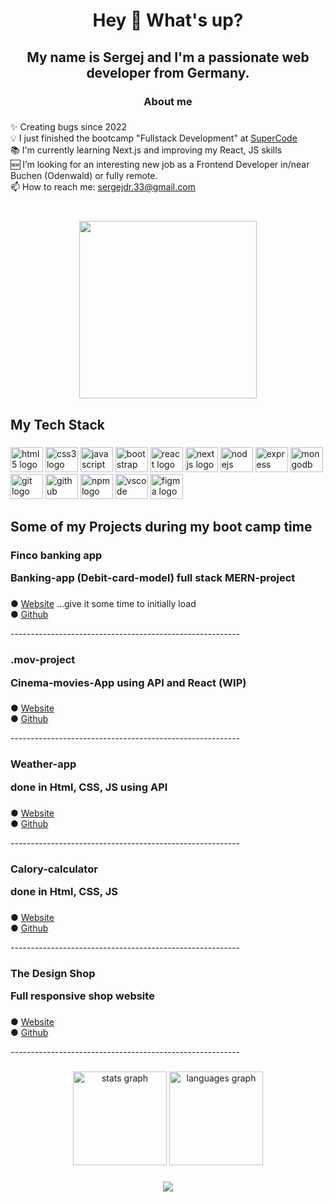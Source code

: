 <h1 align="center">Hey 👋 What's up?</h1>

###

<h2 align="center">My name is Sergej and I'm a passionate web developer from Germany.</h2>

###

<h3 align="center">About me</h3>

###

<p align="left">✨ Creating bugs since 2022<br>💡 I just finished the bootcamp "Fullstack Development" at <a href="https://super-code.de/" target="_blank">SuperCode</a><br>📚 I'm currently learning Next.js and improving my React, JS skills<br>🆕 I’m looking for an interesting new job as a Frontend Developer in/near Buchen (Odenwald) or fully remote. <br>📫 How to reach me:  <a href="mailto:sergejdr.33@gmail.com">sergejdr.33@gmail.com</a></p>


###

<br clear="both">

<div align="center">
  <img height="284" src="https://media2.giphy.com/media/qgQUggAC3Pfv687qPC/giphy.gif"  />
</div>

###

<h2 align="left">My Tech Stack</h2>

###

<div align="left">
  <img src="https://cdn.jsdelivr.net/gh/devicons/devicon/icons/html5/html5-original.svg" height="40" width="52" alt="html5 logo"  />
  <img src="https://cdn.jsdelivr.net/gh/devicons/devicon/icons/css3/css3-original.svg" height="40" width="52" alt="css3 logo"  />
  <img src="https://cdn.jsdelivr.net/gh/devicons/devicon/icons/javascript/javascript-original.svg" height="40" width="52" alt="javascript logo"  />
  <img src="https://cdn.jsdelivr.net/gh/devicons/devicon/icons/bootstrap/bootstrap-original.svg" height="40" width="52" alt="bootstrap logo"  />
  <img src="https://cdn.jsdelivr.net/gh/devicons/devicon/icons/react/react-original.svg" height="40" width="52" alt="react logo"  />
  <img src="https://cdn.jsdelivr.net/gh/devicons/devicon/icons/nextjs/nextjs-original.svg" height="40" width="52" alt="nextjs logo"  />
  <img src="https://cdn.jsdelivr.net/gh/devicons/devicon/icons/nodejs/nodejs-original.svg" height="40" width="52" alt="nodejs logo"  />
  <img src="https://cdn.jsdelivr.net/gh/devicons/devicon/icons/express/express-original.svg" height="40" width="52" alt="express logo"  />
  <img src="https://cdn.jsdelivr.net/gh/devicons/devicon/icons/mongodb/mongodb-original.svg" height="40" width="52" alt="mongodb logo"  />
  <img src="https://cdn.jsdelivr.net/gh/devicons/devicon/icons/git/git-original.svg" height="40" width="52" alt="git logo"  />
  <img src="https://cdn.jsdelivr.net/gh/devicons/devicon/icons/github/github-original.svg" height="40" width="52" alt="github logo"  />
  <img src="https://cdn.jsdelivr.net/gh/devicons/devicon/icons/npm/npm-original-wordmark.svg" height="40" width="52" alt="npm logo"  />
  <img src="https://cdn.jsdelivr.net/gh/devicons/devicon/icons/vscode/vscode-original.svg" height="40" width="52" alt="vscode logo"  />
  <img src="https://cdn.jsdelivr.net/gh/devicons/devicon/icons/figma/figma-original.svg" height="40" width="52" alt="figma logo"  />
</div>

###


<h2></h2>
<h2 align="left">Some of my Projects during my boot camp time</h2>


###

<h3 align="left">Finco banking app <br><p align="left">Banking-app (Debit-card-model) full stack MERN-project</p></h3>

###

<span>●</span> <a href="https://finco-client.onrender.com/" target="_blank">Website</a> <span> ...give it some time to initially load</span> <br>
<span>●</span> <a href="https://github.com/YubiFuu/Finco" target="_blank">Github</a>
<p>---------------------------------------------------------</p>


###
###

<h3 align="left">.mov-project <br> <p align="left">Cinema-movies-App using API and React (WIP)</p></h3>


###

<span>●</span> <a href="https://dreamy-blini-f92ffa.netlify.app/" target="_blank">Website</a> <br>
<span>●</span> <a href="https://github.com/DrSergej/.mov-Project" target="_blank">Github</a>
<p>---------------------------------------------------------</p>

###

<h3 align="left">Weather-app <br> <p align="left">done in Html, CSS, JS using API</p></h3>


###

<span>●</span> <a href="https://drsergej.github.io/Weather-App/" target="_blank">Website</a> <br>
<span>●</span> <a href="https://github.com/DrSergej/Weather-App" target="_blank">Github</a>
<p>---------------------------------------------------------</p>

###

<h3 align="left">Calory-calculator <br> <p align="left"> done in Html, CSS, JS</p></h3>


###

<span>●</span> <a href="https://drsergej.github.io/Kalorien-Rechner/" target="_blank">Website</a> <br>
<span>●</span> <a href="https://github.com/DrSergej/Kalorien-Rechner" target="_blank">Github</a>
<p>---------------------------------------------------------</p>


###

<h3 align="left">The Design Shop <br> <p align="left">Full responsive shop website</p></h3>


###

<span>●</span> <a href="https://drsergej.github.io/Project-Design-Shop/" target="_blank">Website</a> <br>
<span>●</span> <a href="https://github.com/DrSergej/Project-Design-Shop" target="_blank">Github</a>
<p>---------------------------------------------------------</p>

###

<div align="center">
  <img src="https://github-readme-stats.vercel.app/api?hide_title=false&hide_rank=false&show_icons=true&include_all_commits=true&count_private=true&disable_animations=false&theme=dracula&locale=en&hide_border=false&username=DrSergej" height="150" alt="stats graph"  />
  <img src="https://github-readme-stats.vercel.app/api/top-langs?locale=en&hide_title=false&layout=compact&card_width=320&langs_count=5&theme=dracula&hide_border=false&username=DrSergej" height="150" alt="languages graph"  />
</div>

###



<div align="center">
  <img src="https://profile-counter.glitch.me/DrSergej/count.svg?"  />
</div>

###
